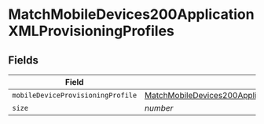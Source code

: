 # MatchMobileDevices200ApplicationXMLProvisioningProfiles


## Fields

| Field                                                                                                                                                                                                       | Type                                                                                                                                                                                                        | Required                                                                                                                                                                                                    | Description                                                                                                                                                                                                 | Example                                                                                                                                                                                                     |
| ----------------------------------------------------------------------------------------------------------------------------------------------------------------------------------------------------------- | ----------------------------------------------------------------------------------------------------------------------------------------------------------------------------------------------------------- | ----------------------------------------------------------------------------------------------------------------------------------------------------------------------------------------------------------- | ----------------------------------------------------------------------------------------------------------------------------------------------------------------------------------------------------------- | ----------------------------------------------------------------------------------------------------------------------------------------------------------------------------------------------------------- |
| `mobileDeviceProvisioningProfile`                                                                                                                                                                           | [MatchMobileDevices200ApplicationXMLProvisioningProfilesMobileDeviceProvisioningProfile](../../models/operations/matchmobiledevices200applicationxmlprovisioningprofilesmobiledeviceprovisioningprofile.md) | :heavy_minus_sign:                                                                                                                                                                                          | N/A                                                                                                                                                                                                         |                                                                                                                                                                                                             |
| `size`                                                                                                                                                                                                      | *number*                                                                                                                                                                                                    | :heavy_minus_sign:                                                                                                                                                                                          | N/A                                                                                                                                                                                                         | 1                                                                                                                                                                                                           |